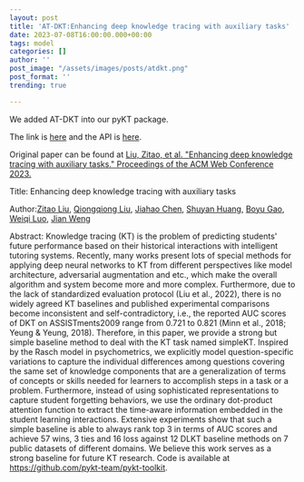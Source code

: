 ```yaml
---
layout: post
title: 'AT-DKT:Enhancing deep knowledge tracing with auxiliary tasks'
date: 2023-07-08T16:00:00.000+00:00
tags: model
categories: []
author: ''
post_image: "/assets/images/posts/atdkt.png"
post_format: ''
trending: true

---
```

We added AT-DKT into our pyKT package.

The link is [here](https://pykt-toolkit.readthedocs.io/en/latest/models.html#atdkt) and the API is [here](https://pykt-toolkit.readthedocs.io/en/latest/pykt.models.html#module-pykt.models.atdkt).

Original paper can be found at [Liu, Zitao, et al. "Enhancing deep knowledge tracing with auxiliary tasks." Proceedings of the ACM Web Conference 2023.
](https://dl.acm.org/doi/pdf/10.1145/3543507.3583866)

Title: Enhancing deep knowledge tracing with auxiliary tasks

Author:[Zitao Liu](https://dl.acm.org/profile/99659371148), [Qiongqiong Liu](https://dl.acm.org/profile/99660541150), [Jiahao Chen](https://dl.acm.org/profile/99660601071), [Shuyan Huang](https://dl.acm.org/profile/99660544381), [Boyu Gao](https://dl.acm.org/profile/99659741906), [Weiqi Luo](https://dl.acm.org/profile/99660247809), [Jian Weng](https://dl.acm.org/profile/99660600581)

Abstract: Knowledge tracing (KT) is the problem of predicting students' future performance based on their historical interactions with intelligent tutoring systems. Recently, many works present lots of special methods for applying deep neural networks to KT from different perspectives like model architecture, adversarial augmentation and etc., which make the overall algorithm and system become more and more complex. Furthermore, due to the lack of standardized evaluation protocol (Liu et al., 2022), there is no widely agreed KT baselines and published experimental comparisons become inconsistent and self-contradictory, i.e., the reported AUC scores of DKT on ASSISTments2009 range from 0.721 to 0.821 (Minn et al., 2018; Yeung & Yeung, 2018). Therefore, in this paper, we provide a strong but simple baseline method to deal with the KT task named simpleKT. Inspired by the Rasch model in psychometrics, we explicitly model question-specific variations to capture the individual differences among questions covering the same set of knowledge components that are a generalization of terms of concepts or skills needed for learners to accomplish steps in a task or a problem. Furthermore, instead of using sophisticated representations to capture student forgetting behaviors, we use the ordinary dot-product attention function to extract the time-aware information embedded in the student learning interactions. Extensive experiments show that such a simple baseline is able to always rank top 3 in terms of AUC scores and achieve 57 wins, 3 ties and 16 loss against 12 DLKT baseline methods on 7 public datasets of different domains. We believe this work serves as a strong baseline for future KT research. Code is available at https://github.com/pykt-team/pykt-toolkit.